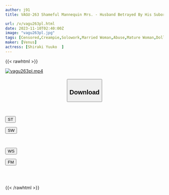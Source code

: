 ```yaml
---
author: j91
title: VAGU-263 Shameful Mannequin Mrs. - Husband Betrayed By His Subordinate, Wife Betrayed By Her Husband - Yuko Shiraki

url: /v/vagu263pl.html
date: 2023-11-10T02:40:00Z
image: "vagu263pl.jpg"
tags: [Censored,Creampie,Solowork,Married Woman,Abuse,Mature Woman,Doll	 ]
maker: [Venus]
actress: [Shiraki Yuuko  ]
---
```



{{< rawhtml >}}

<div class="video" data-videoid="wr2L4317vpiJmXb">
    <a href="javascript:;">
        <img src="https://my.j91.asia/v/vagu263pl.jpg" width="WIDTH" height="HEIGHT" alt="vagu263pl.mp4" loading="lazy">
    </a>
</div>

<script type="text/javascript" src="https://j91.asia/asset/on-demand-st.js"></script>

<br>
  <link rel="stylesheet" href="https://j91.asia/asset/bs5.css">
  
  <center>
  <button class="btn btn-primary" type="button" data-bs-toggle="collapse" data-bs-target=".multi-collapse" aria-expanded="false" aria-controls="multiCollapseExample1 multiCollapseExample2"><h2>Download</h2></button></center>
</p>
<div class="row">
  <div class="col">
    <div class="collapse multi-collapse" id="multiCollapseExample1">
      <div class="card card-body">
	      	      <br>
<div class="buttons">  
<p><a href="https://streamtape.to/v/wr2L4317vpiJmXb" target="_blank"><button class="btn-hover color-3"><i class="fa fa-download"></i> ST</button></a></p>
<p><a href="https://sfastwish.com/7tc2i8r93fji" target="_blank"><button class="btn-hover color-2"><i class="fa fa-download"></i> SW</button></a></p></div>
    </div>
  </div>
</div>
  <div class="col">
    <div class="collapse multi-collapse" id="multiCollapseExample2">
      <div class="card card-body">
	      <br>
<div class="buttons">
<p><a href="javascript:;" target="_blank"><button class="btn-hover color-9"><i class="fa fa-download"></i> WS</button></a></p>
<p><a href="javascript:;" target="_blank"><button class="btn-hover color-8"><i class="fa fa-download"></i> FM</button></a></p></div>
<br><br>
      </div>
    </div>
  </div>
</div>

{{< /rawhtml >}}
